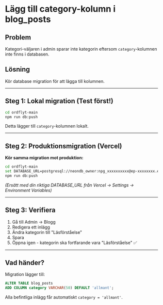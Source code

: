 # Lägg till category-kolumn i blog_posts

## Problem
Kategori-väljaren i admin sparar inte kategorin eftersom `category`-kolumnen inte finns i databasen.

## Lösning
Kör database migration för att lägga till kolumnen.

---

## Steg 1: Lokal migration (Test först!)

```bash
cd ordflyt-main
npm run db:push
```

Detta lägger till `category`-kolumnen lokalt.

---

## Steg 2: Produktionsmigration (Vercel)

**Kör samma migration mot produktion:**

```bash
cd ordflyt-main
set DATABASE_URL=postgresql://neondb_owner:npg_xxxxxxxxxx@ep-xxxxxxxx.eu-central-1.aws.neon.tech/neondb?sslmode=require
npm run db:push
```

*(Ersätt med din riktiga DATABASE_URL från Vercel → Settings → Environment Variables)*

---

## Steg 3: Verifiera

1. Gå till Admin → Blogg
2. Redigera ett inlägg
3. Ändra kategorin till "Läsförståelse"
4. Spara
5. Öppna igen - kategorin ska fortfarande vara "Läsförståelse" ✅

---

## Vad händer?

Migration lägger till:
```sql
ALTER TABLE blog_posts 
ADD COLUMN category VARCHAR(50) DEFAULT 'allmant';
```

Alla befintliga inlägg får automatiskt `category = 'allmant'`.

